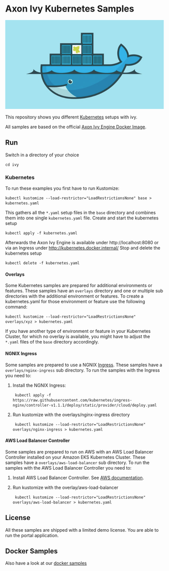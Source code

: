 # Axon Ivy Kubernetes Samples

![Axon Ivy Engine on Kubernetes](axonivy-engine-on-kubernetes.png)

This repository shows you different [Kubernetes](https://kubernetes.io) setups with ivy.

All samples are based on the official [Axon Ivy Engine Docker Image](https://hub.docker.com/r/axonivy/axonivy-engine/).

## Run

Switch in a directory of your choice

    cd ivy

### Kubernetes

To run these examples you first have to run Kustomize:

    kubectl kustomize --load-restrictor="LoadRestrictionsNone" base > kubernetes.yaml

This gathers all the `*.yaml` setup files in the `base` directory and combines them into one single `kubernetes.yaml` file.
Create and start the kubernetes setup

    kubectl apply -f kubernetes.yaml

Afterwards the Axon Ivy Engine is available under http://localhost:8080 or via an Ingress under http://kubernetes.docker.internal/
Stop and delete the kubernetes setup

    kubectl delete -f kubernetes.yaml

#### Overlays

Some Kubernetes samples are prepared for additional environments or features. These samples have an `overlays` directory 
and one or multiple sub directories with the additional environment or features. To create a kubernetes.yaml for those 
environment or feature use the following command:

    kubectl kustomize --load-restrictor="LoadRestrictionsNone" overlays/xyz > kubernetes.yaml

If you have another type of environment or feature in your Kubernetes Cluster, for which no overlay is available, you might 
have to adjust the `*.yaml` files of the `base` directory accordingly.

#### NGNIX Ingress

Some samples are prepared to use a NGNIX [Ingress](https://kubernetes.io/docs/concepts/services-networking/ingress/). 
These samples have a `overlays/nginx-ingress` sub directory.
To run the samples with the Ingress you need to:
1. Install the NGNIX Ingress:

        kubectl apply -f https://raw.githubusercontent.com/kubernetes/ingress-nginx/controller-v1.1.1/deploy/static/provider/cloud/deploy.yaml

2. Run kustomize with the overlays/nginx-ingress directory

        kubectl kustomize --load-restrictor="LoadRestrictionsNone" overlays/nginx-ingress > kubernetes.yaml

#### AWS Load Balancer Controller

Some samples are prepared to run on AWS with an AWS Load Balancer Controller installed on your Amazon EKS Kubernetes Cluster.
These samples have a `overlays/aws-load-balancer` sub directory.
To run the samples with the AWS Load Balancer Controller you need to:
1. Install AWS Load Balancer Controller. See [AWS documentation](https://docs.aws.amazon.com). 
2. Run kustomize with the overlay/aws-load-balancer

        kubectl kustomize --load-restrictor="LoadRestrictionsNone" overlays/aws-load-balancer > kubernetes.yaml

## License

All these samples are shipped with a limited demo license. You are able to run the portal application.

## Docker Samples

Also have a look at our [docker samples](https://github.com/axonivy/docker-samples)